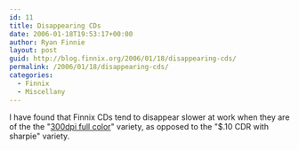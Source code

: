 ```yaml
---
id: 11
title: Disappearing CDs
date: 2006-01-18T19:53:17+00:00
author: Ryan Finnie
layout: post
guid: http://blog.finnix.org/2006/01/18/disappearing-cds/
permalink: /2006/01/18/disappearing-cds/
categories:
  - Finnix
  - Miscellany
---
```

I have found that Finnix CDs tend to disappear slower at work when they are of the the "[300dpi full color](http://www.finnix.org/Image:Finnix-86.2-cd-label.png)" variety, as opposed to the "$.10 CDR with sharpie" variety.
